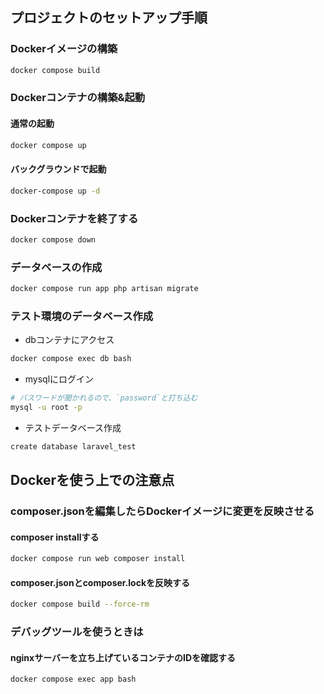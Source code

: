 ## プロジェクトのセットアップ手順

### Dockerイメージの構築

```bash
docker compose build
```

### Dockerコンテナの構築&起動

#### 通常の起動

```bash
docker compose up
```

#### バックグラウンドで起動
```bash
docker-compose up -d
```

### Dockerコンテナを終了する

```bash
docker compose down
```

### データベースの作成

```bash
docker compose run app php artisan migrate
```

### テスト環境のデータベース作成
- dbコンテナにアクセス
```bash
docker compose exec db bash
```

- mysqlにログイン
```bash
# パスワードが聞かれるので、`password`と打ち込む
mysql -u root -p
```

- テストデータベース作成
```bash
create database laravel_test
```



## Dockerを使う上での注意点

### composer.jsonを編集したらDockerイメージに変更を反映させる

#### composer installする

```bash
docker compose run web composer install
```

#### composer.jsonとcomposer.lockを反映する

```bash
docker compose build --force-rm
```

### デバッグツールを使うときは

#### nginxサーバーを立ち上げているコンテナのIDを確認する

```bash
docker compose exec app bash
```
